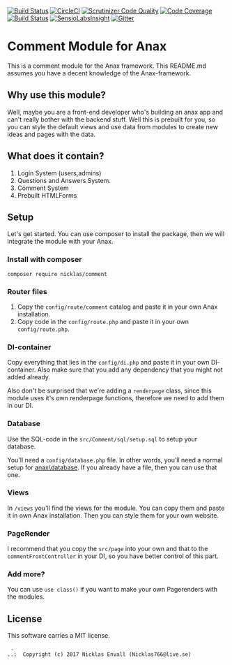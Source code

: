 [![Build Status](https://travis-ci.org/Nicklas766/Comment.svg?branch=master)](https://travis-ci.org/Nicklas766/Comment)
[![CircleCI](https://circleci.com/gh/Nicklas766/Comment.svg?style=svg)](https://circleci.com/gh/Nicklas766/Comment)
[![Scrutinizer Code Quality](https://scrutinizer-ci.com/g/Nicklas766/Comment/badges/quality-score.png?b=master)](https://scrutinizer-ci.com/g/Nicklas766/Comment/?branch=master)
[![Code Coverage](https://scrutinizer-ci.com/g/Nicklas766/Comment/badges/coverage.png?b=master)](https://scrutinizer-ci.com/g/Nicklas766/Comment/?branch=master)
[![Build Status](https://scrutinizer-ci.com/g/Nicklas766/Comment/badges/build.png?b=master)](https://scrutinizer-ci.com/g/Nicklas766/Comment/build-status/master)
[![SensioLabsInsight](https://insight.sensiolabs.com/projects/b5c041be-12ba-45e8-bd50-7b52928895e3/mini.png)](https://insight.sensiolabs.com/projects/b5c041be-12ba-45e8-bd50-7b52928895e3)
[![Gitter](https://badges.gitter.im/Nicklas766/Comment.svg)](https://gitter.im/Nicklas766/Comment?utm_source=badge&utm_medium=badge&utm_campaign=pr-badge)

Comment Module for Anax
==================================

This is a comment module for the Anax framework. This README.md assumes you have a
decent knowledge of the Anax-framework.

Why use this module?
------------------
Well, maybe you are a front-end developer who's building an anax app and can't
really bother with the backend stuff. Well this is prebuilt for you, so you
can style the default views and use data from modules to create new ideas and pages
with the data.

What does it contain?
------------------
1. Login System (users,admins)
2. Questions and Answers System.
3. Comment System
4. Prebuilt HTMLForms

Setup
------------------

Let's get started. You can use composer to install the package, then we will integrate the module with
your Anax.

### Install with composer

```
composer require nicklas/comment
```

### Router files

1. Copy the `config/route/comment` catalog and paste it in your own Anax installation.
2. Copy code in the `config/route.php` and paste it in your own `config/route.php`.

### DI-container

Copy everything that lies in the `config/di.php` and paste it in your own DI-container. Also
make sure that you add any dependency that you might not added already.

Also don't be surprised that we're adding a `renderpage` class, since this module
uses it's own renderpage functions, therefore we need to add them in our DI.

### Database

Use the SQL-code in the `src/Comment/sql/setup.sql` to setup your database.

You'll need a `config/database.php` file. In other words, you'll need a normal setup for
[anax\database](https://github.com/canax/database). If you already have a file, then you can use that one.

### Views

In `/views` you'll find the views for the module. You can copy them and paste it in
own Anax installation. Then you can style them for your own website.


### PageRender
I recommend that you copy the `src/page` into your own and that to the `commentFrontController`
in your DI, so you have better control of this part.


### Add more?
You can use `use class()` if you want to make your own Pagerenders with the modules.

License
------------------

This software carries a MIT license.



```
 .  
..:  Copyright (c) 2017 Nicklas Envall (Nicklas766@live.se)
```
